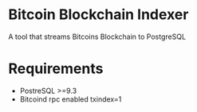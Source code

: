 Bitcoin Blockchain Indexer
==
A tool that streams Bitcoins Blockchain to PostgreSQL

Requirements
==
- PostreSQL >=9.3
- Bitcoind  rpc enabled  txindex=1


